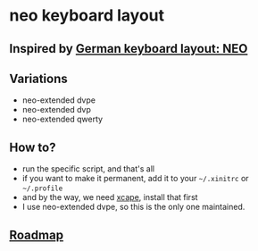 neo keyboard layout
===================

## Inspired by [German keyboard layout: NEO](http://www.neo-layout.org/)

## Variations

- neo-extended dvpe
- neo-extended dvp
- neo-extended qwerty

## How to?
- run the specific script, and that's all 
- if you want to make it permanent, add it to your `~/.xinitrc` or `~/.profile`
- and by the way, we need [xcape](https://github.com/alols/xcape), install that first
-  I use neo-extended dvpe, so this is the only one maintained.

## [Roadmap](/roadmap.md)